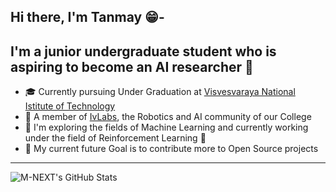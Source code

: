 ## Hi there, I'm Tanmay 😁-

## I'm a junior undergraduate student who is aspiring to become an AI researcher 🧠

- 🎓 Currently pursuing Under Graduation at [Visvesvaraya National Istitute of Technology](https://vnit.ac.in/)
- 🥼 A member of [IvLabs](https://www.ivlabs.in/), the Robotics and AI community of our College
- 🔭 I'm exploring the fields of Machine Learning and currently working under the field of Reinforcement Learning 🤖
- 🥅 My current future Goal is to contribute more to Open Source projects

---
<img align="left" alt="M-NEXT's GitHub Stats" src="https://github-readme-stats.codestackr.vercel.app/api?username=M-NEXT&show_icons=true&hide_border=true&theme=radical" />
